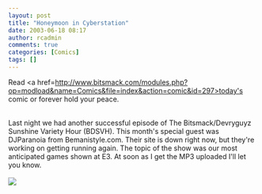 ```yaml
---
layout: post
title: "Honeymoon in Cyberstation"
date: 2003-06-18 08:17
author: rcadmin
comments: true
categories: [Comics]
tags: []
---
```

Read <a href=http://www.bitsmack.com/modules.php?op=modload&name=Comics&file=index&action=comic&id=297>today's comic</a> or forever hold your peace.
<br />

<br />
Last night we had another successful episode of The Bitsmack/Devryguyz Sunshine Variety Hour (BDSVH). This month's special guest was DJParanoia from Bemanistyle.com. Their site is down right now, but they're working on getting running again. The topic of the show was our most anticipated games shown at E3. At soon as I get the MP3 uploaded I'll let you know. <Br><br><!--more--><img src='http://dl.bitsmack.com/comics/20030618.gif'   />
